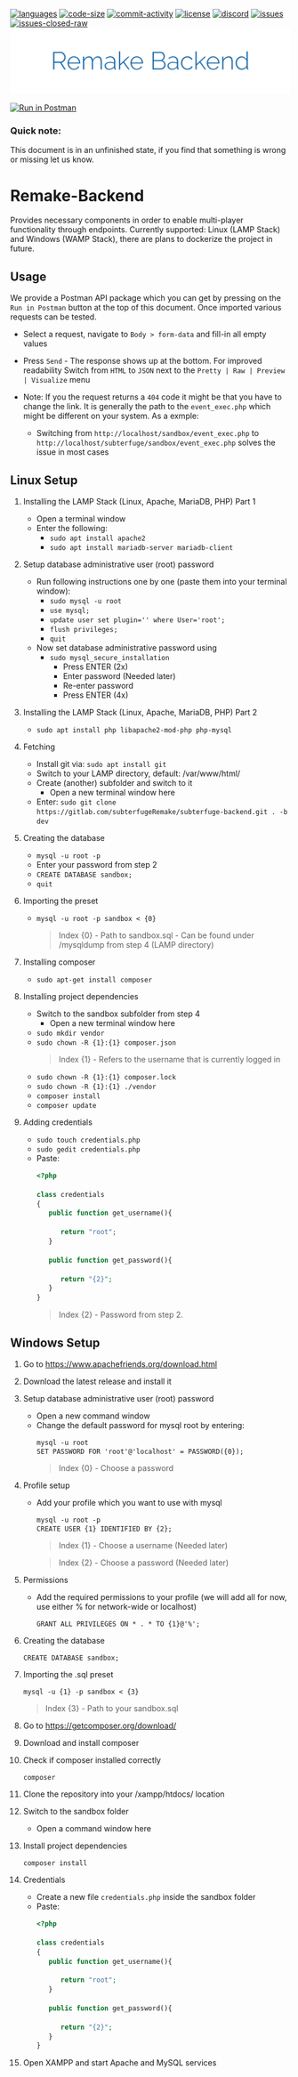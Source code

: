 [![languages](https://img.shields.io/github/languages/top/Subterfuge-Revived/Remake-Backend)]()
[![code-size](https://img.shields.io/github/languages/code-size/Subterfuge-Revived/Remake-Backend)]()
[![commit-activity](https://img.shields.io/github/commit-activity/y/Subterfuge-Revived/Remake-Backend)](https://github.com/Subterfuge-Revived/Remake-Backend/pulse/yearly)
[![license](https://img.shields.io/github/license/Subterfuge-Revived/Remake-Backend)](LICENSE)
[![discord](https://img.shields.io/discord/617149385196961792)](https://discord.gg/GNk7Xw4)
[![issues](https://img.shields.io/github/issues/Subterfuge-Revived/Remake-Backend)](https://github.com/Subterfuge-Revived/Remake-Backend/issues?q=is%3Aopen)
[![issues-closed-raw](https://img.shields.io/github/issues-closed/Subterfuge-Revived/Remake-Backend)](https://github.com/Subterfuge-Revived/Remake-Backend/issues?q=is%3Aclosed+)
[![Banner](banner.png)]()

[![Run in Postman](https://run.pstmn.io/button.svg)](https://app.getpostman.com/run-collection/832fc79f1e130e713524)
### Quick note:

This document is in an unfinished state, if you find that something is wrong or missing let us know.

# Remake-Backend

Provides necessary components in order to enable multi-player functionality through endpoints. Currently supported: Linux 
(LAMP Stack) and Windows (WAMP Stack), there are plans to dockerize the project in future.

## Usage

We provide a Postman API package which you can get by pressing on the `Run in Postman` button at the top of this 
document. Once imported various requests can be tested. 
 - Select a request, navigate to `Body > form-data` and fill-in all empty values
 - Press `Send` - The response shows up at the bottom. For improved readability Switch from `HTML` to `JSON` next
 to the `Pretty | Raw | Preview | Visualize` menu
 
 - Note: If you the request returns a `404` code it might be that you have to change the link. It is generally the path 
 to the `event_exec.php` which might be different on your system.
 As a exmple:
    - Switching from `http://localhost/sandbox/event_exec.php` to `http://localhost/subterfuge/sandbox/event_exec.php`
    solves the issue in most cases

## Linux Setup

1. Installing the LAMP Stack (Linux, Apache, MariaDB, PHP) Part 1

   - Open a terminal window
   - Enter the following: 
     - `sudo apt install apache2`
     - `sudo apt install mariadb-server mariadb-client`
     
2. Setup database administrative user (root) password
   - Run following instructions one by one (paste them into your terminal window):
     - `sudo mysql -u root`
     - `use mysql;`
     - `update user set plugin='' where User='root';`
     - `flush privileges;`
     - `quit`
   - Now set database administrative password using
     - `sudo mysql_secure_installation`
        - Press ENTER (2x)
        - Enter password (Needed later)
        - Re-enter password
        - Press ENTER (4x)
        
3. Installing the LAMP Stack (Linux, Apache, MariaDB, PHP) Part 2
   - `sudo apt install php libapache2-mod-php php-mysql`
     
4. Fetching
   - Install git via: `sudo apt install git`
   - Switch to your LAMP directory, default: /var/www/html/
   - Create (another) subfolder and switch to it
     - Open a new terminal window  here
   - Enter: `sudo git clone https://gitlab.com/subterfugeRemake/subterfuge-backend.git . -b dev`
     
5. Creating the database
   - `mysql -u root -p`
   - Enter your password from step 2
   - `CREATE DATABASE sandbox;`
   - `quit`
     
6. Importing the preset
   - `mysql -u root -p sandbox < {0}`
     > Index {0} - Path to sandbox.sql - Can be found under /mysqldump from step 4 (LAMP directory)
   
7. Installing composer
   - `sudo apt-get install composer`
   
8. Installing project dependencies
   - Switch to the sandbox subfolder from step 4
     - Open a new terminal window here
   - `sudo mkdir vendor`
   - `sudo chown -R {1}:{1} composer.json` 
     > Index {1} - Refers to the username that is currently logged in
   - `sudo chown -R {1}:{1} composer.lock`
   - `sudo chown -R {1}:{1} ./vendor`
   - `composer install`
   - `composer update`
   
9. Adding credentials
   - `sudo touch credentials.php`
   - `sudo gedit credentials.php`
   - Paste:
        ```php
        <?php
        
        class credentials
        {
           public function get_username(){
        
              return "root";
           }
        
           public function get_password(){
        
              return "{2}";
           }
        }
        ```
        > Index {2} - Password from step 2.

## Windows Setup

1. Go to https://www.apachefriends.org/download.html

2. Download the latest release and install it

3. Setup database administrative user (root) password
   - Open a new command window
   - Change the default password for mysql root by entering:
        ```
        mysql -u root
        SET PASSWORD FOR 'root'@'localhost' = PASSWORD({0});
        ```
        > Index {0} - Choose a password

4. Profile setup 
   - Add your profile which you want to use with mysql
        ```
        mysql -u root -p
        CREATE USER {1} IDENTIFIED BY {2};
        ```
        > Index {1} - Choose a username (Needed later)
                                                                                                                                                                   
        > Index {2} - Choose a password (Needed later)                                                                                                                                                           

5. Permissions
   - Add the required permissions to your profile (we will add all for now, use either % for network-wide or localhost)
        ```
        GRANT ALL PRIVILEGES ON * . * TO {1}@'%';
        ```
        
6. Creating the database
    ```
    CREATE DATABASE sandbox;
    ```

7. Importing the .sql preset
    ```
    mysql -u {1} -p sandbox < {3}
    ```
    > Index {3} - Path to your sandbox.sql 

8. Go to https://getcomposer.org/download/

9. Download and install composer

10. Check if composer installed correctly
    ```
    composer
    ```
11. Clone the repository into your /xampp/htdocs/ location

12. Switch to the sandbox folder
    - Open a command window here
    
13. Install project dependencies
    ```
    composer install
    ```
    
14. Credentials
    - Create a new file `credentials.php` inside the sandbox folder
    - Paste:
        ```php
        <?php
        
        class credentials
        {
           public function get_username(){
        
              return "root";
           }
        
           public function get_password(){
        
              return "{2}";
           }
        }
         ```

15. Open XAMPP and start Apache and MySQL services